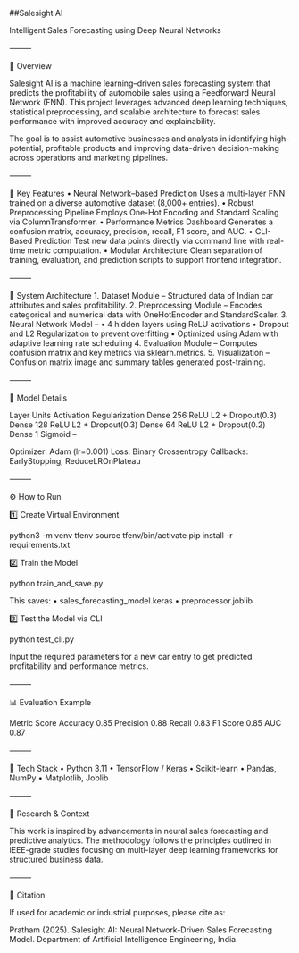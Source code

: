 ##Salesight AI

Intelligent Sales Forecasting using Deep Neural Networks

⸻

📘 Overview

Salesight AI is a machine learning–driven sales forecasting system that predicts the profitability of automobile sales using a Feedforward Neural Network (FNN).
This project leverages advanced deep learning techniques, statistical preprocessing, and scalable architecture to forecast sales performance with improved accuracy and explainability.

The goal is to assist automotive businesses and analysts in identifying high-potential, profitable products and improving data-driven decision-making across operations and marketing pipelines.

⸻

🚀 Key Features
	•	Neural Network–based Prediction
Uses a multi-layer FNN trained on a diverse automotive dataset (8,000+ entries).
	•	Robust Preprocessing Pipeline
Employs One-Hot Encoding and Standard Scaling via ColumnTransformer.
	•	Performance Metrics Dashboard
Generates a confusion matrix, accuracy, precision, recall, F1 score, and AUC.
	•	CLI-Based Prediction
Test new data points directly via command line with real-time metric computation.
	•	Modular Architecture
Clean separation of training, evaluation, and prediction scripts to support frontend integration.

⸻

🧩 System Architecture
	1.	Dataset Module – Structured data of Indian car attributes and sales profitability.
	2.	Preprocessing Module – Encodes categorical and numerical data with OneHotEncoder and StandardScaler.
	3.	Neural Network Model –
	•	4 hidden layers using ReLU activations
	•	Dropout and L2 Regularization to prevent overfitting
	•	Optimized using Adam with adaptive learning rate scheduling
	4.	Evaluation Module –
Computes confusion matrix and key metrics via sklearn.metrics.
	5.	Visualization –
Confusion matrix image and summary tables generated post-training.

⸻

🧠 Model Details

Layer	Units	Activation	Regularization
Dense	256	ReLU	L2 + Dropout(0.3)
Dense	128	ReLU	L2 + Dropout(0.3)
Dense	64	ReLU	L2 + Dropout(0.2)
Dense	1	Sigmoid	–

Optimizer: Adam (lr=0.001)
Loss: Binary Crossentropy
Callbacks: EarlyStopping, ReduceLROnPlateau

⸻

⚙️ How to Run

1️⃣ Create Virtual Environment

python3 -m venv tfenv
source tfenv/bin/activate
pip install -r requirements.txt

2️⃣ Train the Model

python train_and_save.py

This saves:
	•	sales_forecasting_model.keras
	•	preprocessor.joblib

3️⃣ Test the Model via CLI

python test_cli.py

Input the required parameters for a new car entry to get predicted profitability and performance metrics.

⸻

📊 Evaluation Example

Metric	Score
Accuracy	0.85
Precision	0.88
Recall	0.83
F1 Score	0.85
AUC	0.87


⸻

🧩 Tech Stack
	•	Python 3.11
	•	TensorFlow / Keras
	•	Scikit-learn
	•	Pandas, NumPy
	•	Matplotlib, Joblib

⸻

🔬 Research & Context

This work is inspired by advancements in neural sales forecasting and predictive analytics.
The methodology follows the principles outlined in IEEE-grade studies focusing on multi-layer deep learning frameworks for structured business data.

⸻

🧾 Citation

If used for academic or industrial purposes, please cite as:

Pratham (2025). Salesight AI: Neural Network-Driven Sales Forecasting Model. Department of Artificial Intelligence Engineering, India.

